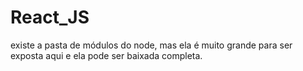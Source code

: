 # React_JS

existe a pasta de módulos do node, mas ela é muito grande para ser exposta aqui e ela pode ser baixada completa.
